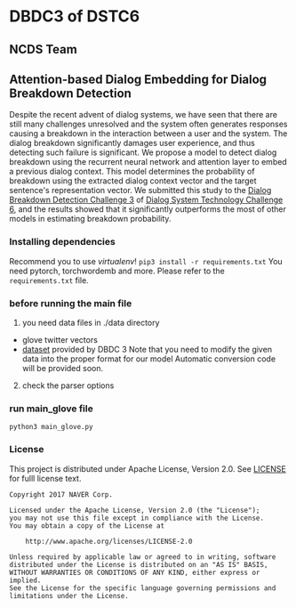 # DBDC3 of DSTC6
## NCDS Team

## Attention-based Dialog Embedding for Dialog Breakdown Detection
Despite the recent advent of dialog systems, we have seen that there are still many challenges unresolved and the system often generates responses causing a breakdown in the interaction between a user and the system.
The dialog breakdown significantly damages user experience, and thus detecting such failure is significant.
We propose a model to detect dialog breakdown using the recurrent neural network and attention layer to embed a previous dialog context. 
This model determines the probability of breakdown using the extracted dialog context vector and the target sentence's representation vector.
We submitted this study to the [Dialog Breakdown Detection Challenge 3](https://dbd-challenge.github.io/dbdc3/) of [Dialog System Technology Challenge 6](http://workshop.colips.org/dstc6/), and the results showed that it significantly outperforms the most of other models in estimating breakdown probability.

### Installing dependencies
Recommend you to use *virtualenv*!
 `pip3 install -r requirements.txt`
You need pytorch, torchwordemb and more. Please refer to the `requirements.txt` file.

### before running the main file
1. you need data files in ./data directory
- glove twitter vectors
- [dataset](https://github.com/dbd-challenge/dbdc3) provided by DBDC 3 
Note that you need to modify the given data into the proper format for our model
Automatic conversion code will be provided soon.
2. check the parser options


### run main_glove file
`python3 main_glove.py`

### License
This project is distributed under Apache License, Version 2.0.
See [LICENSE](LICENSE) for fulll license text.

```
Copyright 2017 NAVER Corp.

Licensed under the Apache License, Version 2.0 (the "License");
you may not use this file except in compliance with the License.
You may obtain a copy of the License at

    http://www.apache.org/licenses/LICENSE-2.0

Unless required by applicable law or agreed to in writing, software
distributed under the License is distributed on an "AS IS" BASIS,
WITHOUT WARRANTIES OR CONDITIONS OF ANY KIND, either express or implied.
See the License for the specific language governing permissions and
limitations under the License.
```


